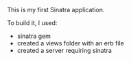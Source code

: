 This is my first Sinatra application.

To build it, I used:
- sinatra gem
- created a views folder with an erb file
- created a server requiring sinatra
